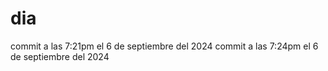 # dia
commit a las 7:21pm el 6 de septiembre del 2024 
commit a las 7:24pm el 6 de septiembre del 2024